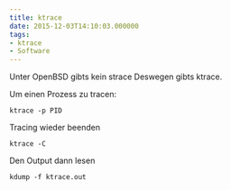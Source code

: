 ```yaml
---
title: ktrace
date: 2015-12-03T14:10:03.000000
tags: 
- ktrace
- Software
---
```



Unter OpenBSD gibts kein strace
Deswegen gibts ktrace.

Um einen Prozess zu tracen:

    ktrace -p PID

Tracing wieder beenden

    ktrace -C

Den Output dann lesen

    kdump -f ktrace.out
